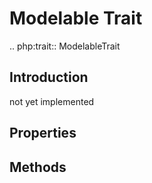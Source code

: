# Modelable Trait

.. php:trait:: ModelableTrait

## Introduction

not yet implemented

## Properties



## Methods

